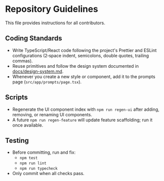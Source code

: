 # Repository Guidelines

This file provides instructions for all contributors.

## Coding Standards
- Write TypeScript/React code following the project's Prettier and ESLint configurations (2‑space indent, semicolons, double quotes, trailing commas).
- Reuse primitives and follow the design system documented in [docs/design-system.md](docs/design-system.md).
- Whenever you create a new style or component, add it to the prompts page (`src/app/prompts/page.tsx`).

## Scripts
- Regenerate the UI component index with `npm run regen-ui` after adding, removing, or renaming UI components.
- A future `npm run regen-feature` will update feature scaffolding; run it once available.

## Testing
- Before committing, run and fix:
  - `npm test`
  - `npm run lint`
  - `npm run typecheck`
- Only commit when all checks pass.


